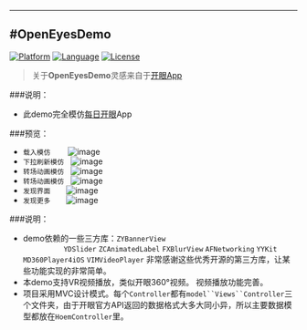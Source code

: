 ---
#OpenEyesDemo
-------------
[![Platform](http://img.shields.io/badge/platform-ios-blue.svg?style=flat
             )](https://developer.apple.com/iphone/index.action)
[![Language](http://img.shields.io/badge/language-ObjC-brightgreen.svg?style=flat)](https://developer.apple.com/Objective-C)
[![License](http://img.shields.io/badge/license-MIT-lightgrey.svg?style=flat)](http://mit-license.org)
> 关于**OpenEyesDemo**灵感来自于[开眼App](http://www.kaiyanapp.com)

###说明： 
* 此demo完全模仿[每日开眼](https://itunes.apple.com/app/apple-store/id978591579?pt=118114084&ct=Web-Landing-Modal-QR-Link&mt=8)App

###预览：
* `载入模仿 `      ![image](https://github.com/wwdc14/OpenEyesDemo/blob/master/开眼-载入MOV.gif)
* `下拉刷新模仿`    ![image](https://github.com/wwdc14/OpenEyesDemo/blob/master/开眼-下拉刷新.gif)
* `转场动画模仿`    ![image](https://github.com/wwdc14/OpenEyesDemo/blob/master/开眼-转场动画.gif)
* `转场动画模仿`    ![image](https://github.com/wwdc14/OpenEyesDemo/blob/master/视频详情-更多.gif)
* `发现界面`       ![image](https://github.com/wwdc14/OpenEyesDemo/blob/master/开眼-发现.gif)
* `发现更多`       ![image](https://github.com/wwdc14/OpenEyesDemo/blob/master/开眼-发现详情.gif)

###说明：
* demo依赖的一些三方库：`ZYBannerView`  
                     `YDSlider` 
                     `ZCAnimatedLabel` 
                     `FXBlurView` 
                     `AFNetworking` 
                     `YYKit` 
                     `MD360Player4iOS`
                     `VIMVideoPlayer` 非常感谢这些优秀开源的第三方库，让某些功能实现的非常简单。
* 本demo支持VR视频播放，类似开眼360°视频。 视频播放功能完善。
* 项目采用MVC设计模式。每个`Controller`都有`model``Views``Controller`三个文件夹，由于开眼官方API返回的数据格式大多大同小异，所以主要数据模型都放在`HoemController`里。
